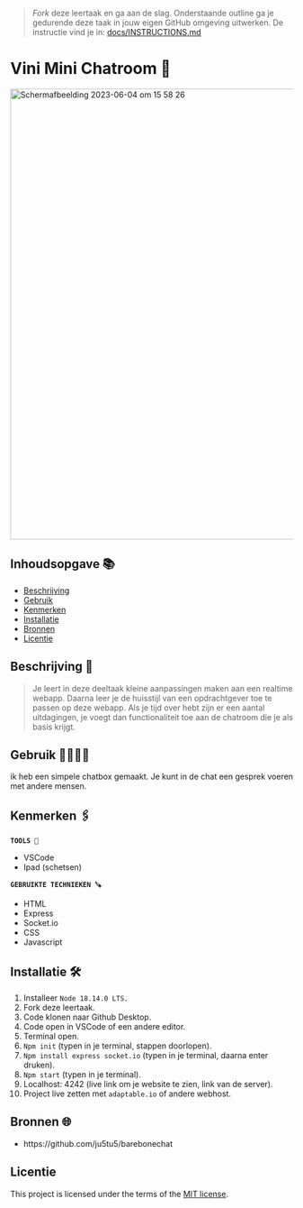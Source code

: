 > _Fork_ deze leertaak en ga aan de slag. Onderstaande outline ga je gedurende deze taak in jouw eigen GitHub omgeving uitwerken. De instructie vind je in: [docs/INSTRUCTIONS.md](docs/INSTRUCTIONS.md)

# Vini Mini Chatroom 🥚

<img width="800" alt="Scherm­afbeelding 2023-06-04 om 15 58 26" src="https://github.com/Nazneen05x/Vini-Mini-chatroom/assets/112861261/3ed39423-6f52-41a0-8c6c-90f676c4afb6">


## Inhoudsopgave 📚

- [Beschrijving](#beschrijving)
- [Gebruik](#gebruik)
- [Kenmerken](#kenmerken)
- [Installatie](#installatie)
- [Bronnen](#bronnen)
- [Licentie](#licentie)

## Beschrijving 📃

> Je leert in deze deeltaak kleine aanpassingen maken aan een realtime webapp. Daarna leer je de huisstijl van een opdrachtgever toe te passen op deze webapp. Als je tijd over hebt zijn er een aantal uitdagingen, je voegt dan functionaliteit toe aan de chatroom die je als basis krijgt.

## Gebruik 👨‍👩‍👧‍👦

ik heb een simpele chatbox gemaakt. Je kunt in de chat een gesprek voeren met andere mensen. 

## Kenmerken 🖇️

<strong>`TOOLS 🧰`</strong>
<ul>
<li>VSCode</li>
<li>Ipad (schetsen)</li>
</ul>

<strong>`GEBRUIKTE TECHNIEKEN 🪚`</strong>
<ul>
<li>HTML</li>
 <li>Express</li>
 <li>Socket.io</li>
<li>CSS</li>
<li>Javascript</li>
</ul>

## Installatie 🛠️

1. Installeer `Node 18.14.0 LTS.`
2. Fork deze leertaak.
3. Code klonen naar Github Desktop.
4. Code open in VSCode of een andere editor.
5. Terminal open.
4. `Npm init` (typen in je terminal, stappen doorlopen).
6. `Npm install express socket.io` (typen in je terminal, daarna enter druken).
7. `Npm start` (typen in je terminal).
8. Localhost: 4242 (live link om je website te zien, link van de server).
9. Project live zetten met `adaptable.io` of andere webhost.

## Bronnen 🌐

<ul>
  <li>https://github.com/ju5tu5/barebonechat</li>
</ul>

## Licentie

This project is licensed under the terms of the [MIT license](./LICENSE).
